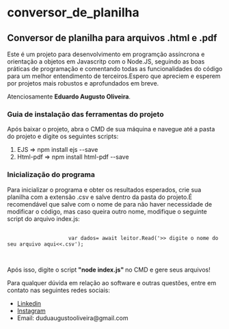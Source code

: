 # conversor_de_planilha
  <div class="container">
        <div class="header">
            <h2>Conversor de planilha para arquivos .html e .pdf</h2>
            <p>Este é um projeto para desenvolvimento em programção assíncrona e orientação a objetos em Javascritp com
                o Node.JS, seguindo as boas práticas de programação e comentando todas as funcionalidades do código para
                um melhor
                entendimento de terceiros.Espero que apreciem e esperem por projetos mais robustos e aprofundados em
                breve.
                <p>Atenciosamente <strong> Eduardo Augusto Oliveira</strong>.</p>
            </p>
        </div>
        <div class="body">
            <h3>Guia de instalação das ferramentas do projeto</h3>
            <p>Após baixar o projeto, abra o CMD de sua máquina e navegue até a pasta do projeto e digite os seguintes
                scripts:</p>
            <ol>
                <li>EJS => npm install ejs --save</li>
                <li>Html-pdf => npm install html-pdf --save</li>
            </ol>
            <h3>Inicialização do programa</h3>
            <p>Para inicializar o programa e obter os resultados esperados, crie sua planilha com a extensão .csv e salve dentro da pasta do projeto.É recomendável que salve com             o nome de <strong"planilha"</strong> para não haver necessidade de modificar o código, mas caso queira outro nome, modifique o seguinte script do arquivo index.js:</p>
            <pre>
                <code>
                    var dados= await leitor.Read('>> digite o nome do seu arquivo aqui<<.csv');
                </code>
            </pre>
            <p>Após isso, digite o script<strong> "node index.js" </strong> no CMD e gere seus arquivos!</p>
            <p>Para qualquer dúvida em relação ao software e outras questões, entre em contato nas seguintes redes sociais:</p>
            <ul>
                <li><a href="https://www.linkedin.com/in/eduardo-augusto-07/">Linkedin</a></li>
                <li><a href="https://www.instagram.com/eduu_augusto/">Instagram</a></li>
                <li>Email: duduaugustooliveira@gmail.com</li>
            </ul>
        </div>
